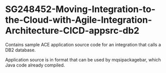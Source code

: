 # SG248452-Moving-Integration-to-the-Cloud-with-Agile-Integration-Architecture-CICD-appsrc-db2

Contains sample ACE application source code for an integration that calls a DB2 database.

Application source is in format that can be used by mqsipackagebar, which Java code already compiled.
